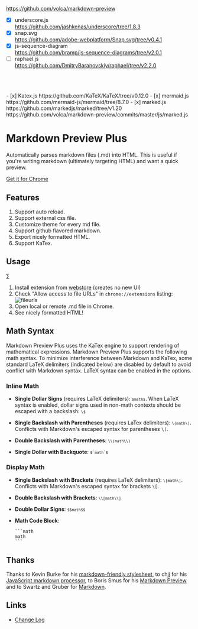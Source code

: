 https://github.com/volca/markdown-preview

- [x] underscore.js  
https://github.com/jashkenas/underscore/tree/1.8.3
- [x] snap.svg  
https://github.com/adobe-webplatform/Snap.svg/tree/v0.4.1
- [x] js-sequence-diagram  
https://github.com/bramp/js-sequence-diagrams/tree/v2.0.1
- [ ] raphael.js  
https://github.com/DmitryBaranovskiy/raphael/tree/v2.2.0
<br>
<br>
<br>
- [x] Katex.js  
https://github.com/KaTeX/KaTeX/tree/v0.12.0
- [x] mermaid.js  
https://github.com/mermaid-js/mermaid/tree/8.7.0
- [x] marked.js  
https://github.com/markedjs/marked/tree/v1.20  
https://github.com/volca/markdown-preview/commits/master/js/marked.js



# Markdown Preview Plus

Automatically parses markdown files (.md) into HTML. This is useful
if you're writing markdown (ultimately targeting HTML) and want a quick
preview.

[Get it for Chrome][webstore]

Features
--------

1. Support auto reload.
2. Support external css file.
3. Customize theme for every md file.
4. Support github flavored markdown.
5. Export nicely formatted HTML.
6. Support KaTex.

Usage
-----

$\sum$

1. Install extension from [webstore][] (creates no new UI)
2. Check "Allow access to file URLs" in `chrome://extensions` listing: ![fileurls](http://i.imgur.com/qth3K.png)
3. Open local or remote .md file in Chrome.
4. See nicely formatted HTML!

Math Syntax
-----------

Markdown Preview Plus uses the KaTex engine to support rendering of
mathematical expressions.  Markdown Preview Plus supports the following math
syntax.  To minimize interference between Markdown and KaTex, some standard
LaTeX delimiters (indicated below) are disabled by default to avoid conflict
with Markdown syntax.  LaTeX syntax can be enabled in the options.

### Inline Math ###

* __Single Dollar Signs__ (requires LaTeX delimiters):
  <code class="tex2jax_ignore">`$math$`</code>.  When LaTeX syntax is enabled,
  dollar signs used in non-math contexts should be escaped with a backslash:
  <code class="tex2jax_ignore">`\$`</code>

* __Single Backslash with Parentheses__ (requires LaTex delimiters):
  <code class="tex2jax_ignore">`\(math\)`</code>.  Conflicts with Markdown's
  escaped syntax for parentheses `\(`.

* __Double Backslash with Parentheses__:
  <code class="tex2jax_ignore">`\\(math\\)`</code>

* __Single Dollar with Backquote__:
  <code class="tex2jax_ignore">``$`math`$``</code>

### Display Math ###

* __Single Backslash with Brackets__ (requires LaTeX delimiters):
  <code class="tex2jax_ignore">`\[math\]`</code>.  Conflicts with Markdown's
  escaped syntax for brackets `\[`.

* __Double Backslash with Brackets__:
  <code class="tex2jax_ignore">`\\[math\\]`</code>

* __Double Dollar Signs__:
  <code class="tex2jax_ignore">`$$math$$`</code>

* __Math Code Block__:
  ````
  ```math
  math
  ```
  ````

Thanks
------

Thanks to Kevin Burke for his [markdown-friendly stylesheet][style],
to chjj for his [JavaScript markdown processor][marked],
to Boris Smus for his [Markdown Preview][mp] and to
Swartz and Gruber for [Markdown][md].

[webstore]: https://chrome.google.com/webstore/detail/markdown-preview-plus/febilkbfcbhebfnokafefeacimjdckgl
[style]: http://kevinburke.bitbucket.org/markdowncss
[marked]: https://github.com/chjj/marked
[md]: http://en.wikipedia.org/wiki/Markdown
[mp]: https://github.com/borismus/markdown-preview


Links
-----------------

* [Change Log](https://github.com/volca/markdown-preview/wiki/Changelog)

